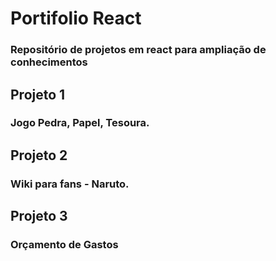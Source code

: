 # Portifolio React
### Repositório de projetos em react para ampliação de conhecimentos

## Projeto 1
### Jogo Pedra, Papel, Tesoura.

## Projeto 2
### Wiki para fans - Naruto.

## Projeto 3
### Orçamento de Gastos
